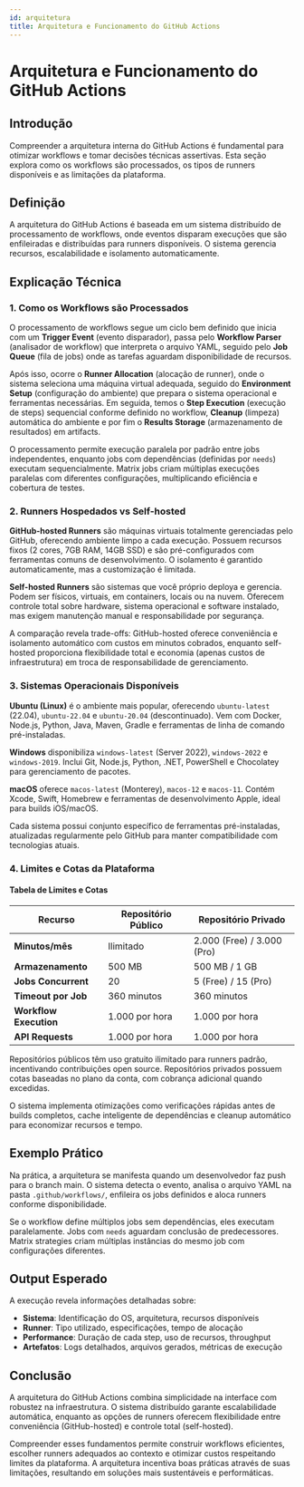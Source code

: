 ```yaml
---
id: arquitetura
title: Arquitetura e Funcionamento do GitHub Actions
---
```


# Arquitetura e Funcionamento do GitHub Actions

## Introdução

Compreender a arquitetura interna do GitHub Actions é fundamental para otimizar workflows e tomar decisões técnicas assertivas. Esta seção explora como os workflows são processados, os tipos de runners disponíveis e as limitações da plataforma.

## Definição

A arquitetura do GitHub Actions é baseada em um sistema distribuído de processamento de workflows, onde eventos disparam execuções que são enfileiradas e distribuídas para runners disponíveis. O sistema gerencia recursos, escalabilidade e isolamento automaticamente.

## Explicação Técnica

### 1. Como os Workflows são Processados

O processamento de workflows segue um ciclo bem definido que inicia com um **Trigger Event** (evento disparador), passa pelo **Workflow Parser** (analisador de workflow) que interpreta o arquivo YAML, seguido pelo **Job Queue** (fila de jobs) onde as tarefas aguardam disponibilidade de recursos.

Após isso, ocorre o **Runner Allocation** (alocação de runner), onde o sistema seleciona uma máquina virtual adequada, seguido do **Environment Setup** (configuração do ambiente) que prepara o sistema operacional e ferramentas necessárias. Em seguida, temos o **Step Execution** (execução de steps) sequencial conforme definido no workflow, **Cleanup** (limpeza) automática do ambiente e por fim o **Results Storage** (armazenamento de resultados) em artifacts.

O processamento permite execução paralela por padrão entre jobs independentes, enquanto jobs com dependências (definidas por `needs`) executam sequencialmente. Matrix jobs criam múltiplas execuções paralelas com diferentes configurações, multiplicando eficiência e cobertura de testes.

### 2. Runners Hospedados vs Self-hosted

**GitHub-hosted Runners** são máquinas virtuais totalmente gerenciadas pelo GitHub, oferecendo ambiente limpo a cada execução. Possuem recursos fixos (2 cores, 7GB RAM, 14GB SSD) e são pré-configurados com ferramentas comuns de desenvolvimento. O isolamento é garantido automaticamente, mas a customização é limitada.

**Self-hosted Runners** são sistemas que você próprio deploya e gerencia. Podem ser físicos, virtuais, em containers, locais ou na nuvem. Oferecem controle total sobre hardware, sistema operacional e software instalado, mas exigem manutenção manual e responsabilidade por segurança.

A comparação revela trade-offs: GitHub-hosted oferece conveniência e isolamento automático com custos em minutos cobrados, enquanto self-hosted proporciona flexibilidade total e economia (apenas custos de infraestrutura) em troca de responsabilidade de gerenciamento.

### 3. Sistemas Operacionais Disponíveis

**Ubuntu (Linux)** é o ambiente mais popular, oferecendo `ubuntu-latest` (22.04), `ubuntu-22.04` e `ubuntu-20.04` (descontinuado). Vem com Docker, Node.js, Python, Java, Maven, Gradle e ferramentas de linha de comando pré-instaladas.

**Windows** disponibiliza `windows-latest` (Server 2022), `windows-2022` e `windows-2019`. Inclui Git, Node.js, Python, .NET, PowerShell e Chocolatey para gerenciamento de pacotes.

**macOS** oferece `macos-latest` (Monterey), `macos-12` e `macos-11`. Contém Xcode, Swift, Homebrew e ferramentas de desenvolvimento Apple, ideal para builds iOS/macOS.

Cada sistema possui conjunto específico de ferramentas pré-instaladas, atualizadas regularmente pelo GitHub para manter compatibilidade com tecnologias atuais.

### 4. Limites e Cotas da Plataforma

#### Tabela de Limites e Cotas

| Recurso | Repositório Público | Repositório Privado |
|---------|--------------------|--------------------|
| **Minutos/mês** | Ilimitado | 2.000 (Free) / 3.000 (Pro) |
| **Armazenamento** | 500 MB | 500 MB / 1 GB |
| **Jobs Concurrent** | 20 | 5 (Free) / 15 (Pro) |
| **Timeout por Job** | 360 minutos | 360 minutos |
| **Workflow Execution** | 1.000 por hora | 1.000 por hora |
| **API Requests** | 1.000 por hora | 1.000 por hora |

Repositórios públicos têm uso gratuito ilimitado para runners padrão, incentivando contribuições open source. Repositórios privados possuem cotas baseadas no plano da conta, com cobrança adicional quando excedidas.

O sistema implementa otimizações como verificações rápidas antes de builds completos, cache inteligente de dependências e cleanup automático para economizar recursos e tempo.

## Exemplo Prático

Na prática, a arquitetura se manifesta quando um desenvolvedor faz push para o branch main. O sistema detecta o evento, analisa o arquivo YAML na pasta `.github/workflows/`, enfileira os jobs definidos e aloca runners conforme disponibilidade.

Se o workflow define múltiplos jobs sem dependências, eles executam paralelamente. Jobs com `needs` aguardam conclusão de predecessores. Matrix strategies criam múltiplas instâncias do mesmo job com configurações diferentes.

## Output Esperado

A execução revela informações detalhadas sobre:
- **Sistema**: Identificação do OS, arquitetura, recursos disponíveis
- **Runner**: Tipo utilizado, especificações, tempo de alocação
- **Performance**: Duração de cada step, uso de recursos, throughput
- **Artefatos**: Logs detalhados, arquivos gerados, métricas de execução

## Conclusão

A arquitetura do GitHub Actions combina simplicidade na interface com robustez na infraestrutura. O sistema distribuído garante escalabilidade automática, enquanto as opções de runners oferecem flexibilidade entre conveniência (GitHub-hosted) e controle total (self-hosted).

Compreender esses fundamentos permite construir workflows eficientes, escolher runners adequados ao contexto e otimizar custos respeitando limites da plataforma. A arquitetura incentiva boas práticas através de suas limitações, resultando em soluções mais sustentáveis e performáticas.